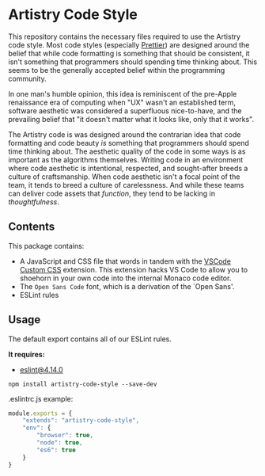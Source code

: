 # Artistry Code Style

This repository contains the necessary files required to use the Artistry code style. Most code styles (especially [Prettier](https://prettier.io/)) are designed around the belief that while code formatting is something that should be consistent, it isn't something that programmers should spending time thinking about. This seems to be the generally accepted belief within the programming community.

In one man's humble opinion, this idea is reminiscent of the pre-Apple renaissance era of computing when "UX" wasn't an established term, software aesthetic was considered a superfluous nice-to-have, and the prevailing belief  that "it doesn't matter what it looks like, only that it works".

The Artistry code is was designed around the contrarian idea that code formatting and code beauty *is* something that programmers should spend time thinking about. The aesthetic quality of the code in some ways is as important as the algorithms themselves. Writing code in an environment where code aesthetic is intentional, respected, and sought-after breeds a culture of craftsmanship. When code aesthetic isn't a focal point of the team, it tends to breed a culture of carelessness. And while these teams can deliver code assets that *function*, they tend to be lacking in *thoughtfulness*.


## Contents

This package contains:

- A JavaScript and CSS file that words in tandem with the [VSCode Custom CSS](https://github.com/be5invis/vscode-custom-css) extension. This extension hacks VS Code to allow you to shoehorn in your own code into the internal Monaco code editor. 
- The `Open Sans Code` font, which is a derivation of the `Open Sans'.
- ESLint rules

## Usage

The default export contains all of our ESLint rules.

**It requires:**

* [eslint@4.14.0](https://github.com/eslint/eslint)

```
npm install artistry-code-style --save-dev
```

.eslintrc.js example:
```javascript
module.exports = {
	"extends": "artistry-code-style",
	"env": {
		"browser": true,
		"node": true,
		"es6": true
	}
}
```

